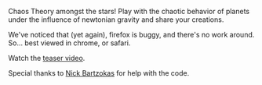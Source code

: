 Chaos Theory amongst the stars! Play with the chaotic behavior
of planets under the influence of newtonian gravity and share your creations.

We've noticed that (yet again), firefox is buggy, and there's no
work around. So... best viewed in chrome, or safari.

Watch the [teaser video](http://youtu.be/Jc0ZW0ke_jc).

Special thanks to [Nick Bartzokas](https://twitter.com/NickBartzokas)
for help with the code.
